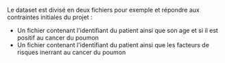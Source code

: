 Le dataset est divisé en deux fichiers pour exemple et répondre aux contraintes initiales du projet :
- Un fichier contenant l'identifiant du patient ainsi que son age et si il est positif au cancer du poumon
- Un fichier  contenant l'identifiant du patient ainsi que les facteurs de risques inerrant au cancer du poumon
